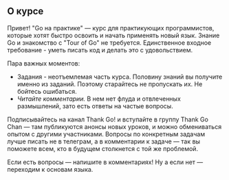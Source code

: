 ## О курсе

Привет! "Go на практике" — курс для практикующих программистов, которые хотят быстро освоить и начать применять новый язык. Знание Go и знакомство с "Tour of Go" не требуется. Единственное входное требование - уметь писать код и делать это с удовольствием.

Пара важных моментов:

- Задания - неотъемлемая часть курса. Половину знаний вы получите именно из заданий. Поэтому старайтесь не пропускать их. Не бойтесь ошибаться.
- *Читайте комментарии.* В нем нет флуда и отвлеченных размышлений, зато есть ответы на частые вопросы.

Подписывайтесь на канал Thank Go! и вступайте в группу Thank Go Chan — там публикуются анонсы новых уроков, и можно обмениваться опытом с другими участниками. Вопросы по конкретным задачам лучше писать не в телеграм, а в комментарии к задаче — так вы поможете всем, кто в будущем столкнется с той же проблемой.

Если есть вопросы — напишите в комментариях! Ну а если нет — переходим к основам языка.